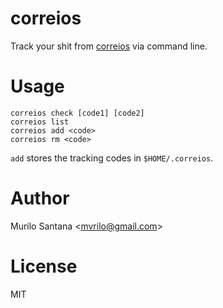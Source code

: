 # correios

Track your shit from [correios](http://www.correios.com.br/) via command line.

# Usage

```
correios check [code1] [code2]
correios list
correios add <code>
correios rm <code>
```

`add` stores the tracking codes in `$HOME/.correios`.

# Author

Murilo Santana <<mvrilo@gmail.com>>

# License

MIT
